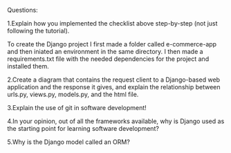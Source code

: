 Questions:

1.Explain how you implemented the checklist above step-by-step (not just following the tutorial).

To create the Django project I first made a folder called e-commerce-app and then iniated an environment in the same directory.
I then made a requirements.txt file with the needed dependencies for the project and installed them.

2.Create a diagram that contains the request client to a Django-based web application and the response it gives, and explain the relationship between urls.py, views.py, models.py, and the html file.

3.Explain the use of git in software development!

4.In your opinion, out of all the frameworks available, why is Django used as the starting point for learning software development?

5.Why is the Django model called an ORM?